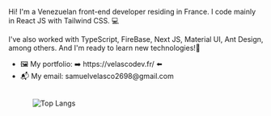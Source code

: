 Hi! I'm a Venezuelan front-end developer residing in France. 
I code mainly in React JS with Tailwind CSS. 💻

I've also worked with TypeScript, FireBase, Next JS, Material UI, Ant Design, among others. And I'm ready to learn new technologies!:muscle:

<ul>
  <li>🖼️ My portfolio: ➡️  https://velascodev.fr/ ⬅️
  <li>📬 My email: samuelvelasco2698@gmail.com 
 <ul> 
<br>

![Top Langs](https://github-readme-stats.vercel.app/api/top-langs/?username=Samuel2698)

